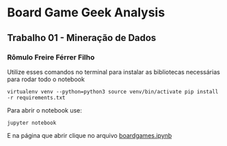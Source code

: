 # Board Game Geek Analysis
## Trabalho 01 - Mineração de Dados
### Rômulo Freire Férrer Filho

Utilize esses comandos no terminal para instalar as bibliotecas necessárias para rodar todo o notebook

`virtualenv venv --python=python3
source venv/bin/activate
pip install -r requirements.txt
`

Para abrir o notebook use:

`jupyter notebook`

E na página que abrir clique no arquivo [boardgames.ipynb](boardgames.ipynb)